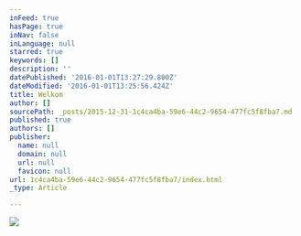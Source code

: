 ```yaml
---
inFeed: true
hasPage: true
inNav: false
inLanguage: null
starred: true
keywords: []
description: ''
datePublished: '2016-01-01T13:27:29.800Z'
dateModified: '2016-01-01T13:25:56.424Z'
title: Welkom
author: []
sourcePath: _posts/2015-12-31-1c4ca4ba-59e6-44c2-9654-477fc5f8fba7.md
published: true
authors: []
publisher:
  name: null
  domain: null
  url: null
  favicon: null
url: 1c4ca4ba-59e6-44c2-9654-477fc5f8fba7/index.html
_type: Article

---
```

![](https://the-grid-user-content.s3-us-west-2.amazonaws.com/23bf19d5-eed2-416a-9b6f-c5c95f14fa8f.jpg)